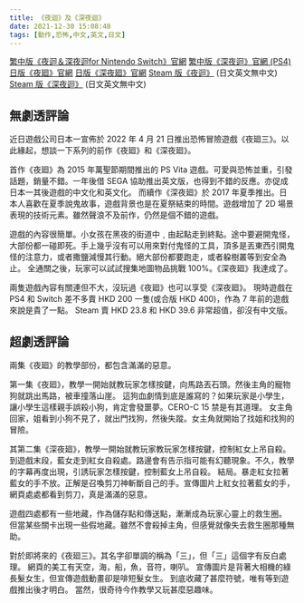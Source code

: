 ```yaml
---
title: 《夜迴》及《深夜迴》
date: 2021-12-30 15:08:48
tags: [動作,恐怖,中文,英文,日文]
---
```


[繁中版《夜迴＆深夜迴for Nintendo Switch》官網](https://asia.sega.com/yomawari_switch/)
[繁中版《深夜迴》官網 (PS4)](https://asia.sega.com/shin_yomawari/top.html)
[日版《夜廻》官網](https://nippon1.jp/consumer/yomawari/)
[日版《深夜廻》官網](https://nippon1.jp/consumer/shin_yomawari)
[Steam 版《夜迴》](https://store.steampowered.com/app/477870/Yomawari_Night_Alone/) (日文英文無中文)
[Steam 版《深夜迴》](https://store.steampowered.com/app/625980/Yomawari_Midnight_Shadows/) (日文英文無中文)

## 無劇透評論

近日遊戲公司日本一宣佈於 2022 年 4 月 21 日推出恐怖冒險遊戲《夜廻三》。以此緣起，想談一下系列的前作《夜廻》和《深夜廻》。

首作《夜廻》為 2015 年萬聖節期間推出的 PS Vita 遊戲。可愛與恐怖並重，引發話題，銷量不錯。一年後借 SEGA 協助推出英文版，也得到不錯的反應。亦促成日本一其後遊戲的中文化和英文化。
而續作《深夜廻》於 2017 年夏季推出。日本人喜歡在夏季說鬼故事，遊戲背景也是在夏祭結束的時間。遊戲增加了 2D 場景表現的技術元素。雖然聲浪不及前作，仍然是個不錯的遊戲。

遊戲的內容很簡單。小女孩在黑夜的街道中﹐由起點走到終點。途中要避開鬼怪，大部份都一碰即死。手上幾乎沒有可以用來對付鬼怪的工具，頂多是丟東西引開鬼怪的注意力，或者撒鹽減慢其行動。絕大部份都要跑走，或者躱樹叢等到安全為止。
全通關之後，玩家可以試試搜集地圖物品挑戰 100%。《深夜廻》我達成了。

兩隻遊戲內容有關連但不大，沒玩過《夜廻》也可以享受《深夜廻》。
現時遊戲在 PS4 和 Switch 差不多賣 HKD 200 一隻(或合版 HKD 400)，作為 7 年前的遊戲來說是貴了一點。
Steam 賣 HKD 23.8 和 HKD 39.6 非常超值，卻沒有中文版。

## 超劇透評論

兩集《夜廻》的教學部份，都包含滿滿的惡意。

第一集《夜廻》，教學一開始就教玩家怎樣按鍵，向馬路丟石頭。然後主角的寵物狗就跳出馬路，被車撞落山崖。
這狗血劇情到底是誰寫的？如果玩家是小學生，讓小學生這樣親手誤殺小狗，肯定會發噩夢。CERO-C 15 禁是有其道理。
女主角回家，姐看到小狗不見了，就出門找狗，然後失蹤。女主角就開始了找姐和找狗的冒險。

其第二集《深夜廻》，教學一開始就教玩家教玩家怎樣按鍵，控制紅女上吊自殺。
到遊戲末段，藍女走到紅女自殺處。路邊會有告示指可能有幻聽現象。不久，教學的字幕再度出現，引誘玩家怎樣按鍵，控制藍女上吊自殺。
結局。暴走紅女拉著藍女的手不放。正解是召喚剪刀神斬斷自己的手。宣傳圖片上紅女拉著藍女的手，網頁處處都看到剪刀，真是滿滿的惡意。

遊戲四處都有一些地藏，作為儲存點和傳送點，漸漸成為玩家心靈上的救生圈。
但當某些關卡出現一些假地藏。雖然不會殺掉主角，但感覺就像失去救生圈那種無助。

對於即將來的《夜廻三》。其名字卻單調的稱為「三」，但「三」這個字有反白處理。
網頁的美工有天空，海，船，魚，音符，喇叭。
宣傳圖片是背著大相機的綠長髮女生，但宣傳遊戲動畫卻是啡短髮女生。
到底收藏了甚麼符號，唯有等到遊戲推出後才明白。
當然，很奇待今作教學又玩甚麼惡趣味。
